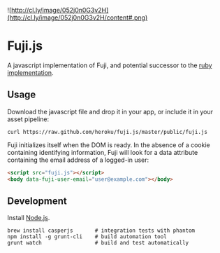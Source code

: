 ![http://cl.ly/image/052j0n0G3v2H](http://cl.ly/image/052j0n0G3v2H/content#.png)

# Fuji.js

A javascript implementation of Fuji, and potential successor to the [ruby implementation](https://github.com/heroku/fuji).

## Usage

Download the javascript file and drop it in your app, or include it in your asset pipeline:

```
curl https://raw.github.com/heroku/fuji.js/master/public/fuji.js
```

Fuji initializes itself when the DOM is ready. In the absence of a cookie containing identifying information, Fuji will look for a
data attribute containing the email address of a logged-in user:

```html
<script src="fuji.js"></script>
<body data-fuji-user-email="user@example.com"></body>
```

## Development

Install [Node.js](http://nodejs.org/).

```
brew install casperjs       # integration tests with phantom
npm install -g grunt-cli    # build automation tool
grunt watch                 # build and test automatically
```